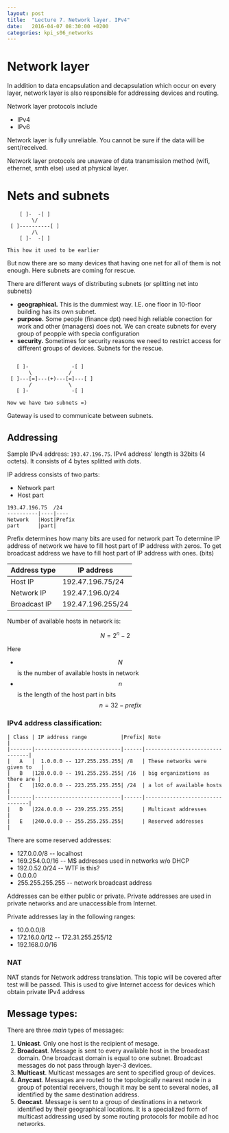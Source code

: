 ```yaml
---
layout: post
title:  "Lecture 7. Network layer. IPv4"
date:   2016-04-07 08:30:00 +0200
categories: kpi_s06_networks
---
```


# Network layer

In addition to data encapsulation and decapsulation which occur on every layer, network layer is also responsible for addressing devices and routing.

Network layer protocols include

- IPv4
- IPv6

Network layer is fully unreliable. You cannot be sure if the data will be sent/received.

Network layer protocols are unaware of data transmission method (wifi, ethernet, smth else) used at physical layer.

# Nets and subnets

```
    [ ]-  -[ ]
        \/
 [ ]----------[ ]
        /\
    [ ]-  -[ ]

This how it used to be earlier
```

But now there are so many devices that having one net for all of them is not enough.
Here subnets are coming for rescue.

There are different ways of distributing subnets (or splitting net into subnets)

- **geographical.** This is the dummiest way. I.E. one floor in 10-floor building has its own subnet.
- **purpose.** Some people (finance dpt) need high reliable conection for work and other (managers) does not. We can create subnets for every group of peopple with specia configuration
- **security.** Sometimes for security reasons we need to restrict access for different groups of devices. Subnets for the rescue.

```

   [ ]-              -[ ]
       \            /
 [ ]---[=]---(+)---[=]---[ ]
       /            \
   [ ]-              -[ ]

Now we have two subnets =)
```

Gateway is used to communicate between subnets.

## Addressing

Sample IPv4 address: `193.47.196.75`. IPv4 address' length is 32bits (4 octets). It consists of 4 bytes splitted with dots.

IP address consists of two parts: 

- Network part
- Host part

```
193.47.196.75  /24
----------|----|----
Network   |Host|Prefix
part      |part|
```

Prefix determines how many bits are used for network part
To determine IP address of network we have to fill host part of IP address with zeros.
To get broadcast address we have to fill host part of IP address with ones. (bits)

|Address type | IP address        |
|-------------|-------------------|
|Host IP      | 192.47.196.75/24  |
|Network IP   | 192.47.196.0/24   |
|Broadcast IP | 192.47.196.255/24 |

Number of available hosts in network is:

$$ N = 2^n - 2 $$

Here

- $$N$$ is the number of available hosts in network
- $$n$$ is the length of the host part in bits $$n = 32 - prefix$$

### IPv4 address classification:

```
| Class | IP address range           |Prefix| Note                           |
|-------|----------------------------|------|--------------------------------|
|   A   |  1.0.0.0 -- 127.255.255.255| /8   | These networks were given to   |
|   B   |128.0.0.0 -- 191.255.255.255| /16  | big organizations as there are |
|   C   |192.0.0.0 -- 223.255.255.255| /24  | a lot of available hosts       |
|-------|----------------------------|------|--------------------------------|
|   D   |224.0.0.0 -- 239.255.255.255|      | Multicast addresses            |
|   E   |240.0.0.0 -- 255.255.255.255|      | Reserved addresses             |
```

There are some reserved addresses:

- 127.0.0.0/8 -- localhost
- 169.254.0.0/16 -- M$ addresses used in networks w/o DHCP
- 192.0.52.0/24 -- WTF is this?
- 0.0.0.0
- 255.255.255.255 -- network broadcast address

Addresses can be either public or private. Private addresses are used in private networks and are unaccessible from Internet.

Private addresses lay in the following ranges:

- 10.0.0.0/8
- 172.16.0.0/12 -- 172.31.255.255/12
- 192.168.0.0/16

### NAT
NAT stands for Network address translation. This topic will be covered after test will be passed.
This is used to give Internet access for devices which obtain private IPv4 address

## Message types:

There are three _main_ types of messages:

1. **Unicast**. Only one host is the recipient of mesage. 
2. **Broadcast**. Message is sent to every available host in the broadcast domain. One broadcast domain is equal to one subnet. Broadcast messages do not pass through layer-3 devices.
3. **Multicast**. Multicast messages are sent to specified group of devices.
4. **Anycast**. Messages are routed to the topologically nearest node in a group of potential receivers, though it may be sent to several nodes, all identified by the same destination address.
5. **Geocast**. Message is sent to a group of destinations in a network identified by their geographical locations. It is a specialized form of multicast addressing used by some routing protocols for mobile ad hoc networks.
